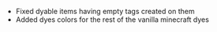 * Fixed dyable items having empty tags created on them
* Added dyes colors for the rest of the vanilla minecraft dyes